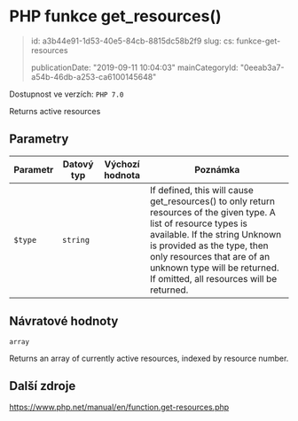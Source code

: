PHP funkce get_resources()
==========================

> id: a3b44e91-1d53-40e5-84cb-8815dc58b2f9
> slug:
> 	cs: funkce-get-resources
>
> publicationDate: "2019-09-11 10:04:03"
> mainCategoryId: "0eeab3a7-a54b-46db-a253-ca6100145648"

Dostupnost ve verzích: `PHP 7.0`

Returns active resources


Parametry
--------------

| Parametr | Datový typ | Výchozí hodnota | Poznámka |
|-----|-----|-----|-----|
| `$type` | `string` |  | If defined, this will cause get_resources() to only return resources of the given type. A list of resource types is available. If the string Unknown is provided as the type, then only resources that are of an unknown type will be returned. If omitted, all resources will be returned. |


Návratové hodnoty
----------------

`array`

Returns an array of currently active resources, indexed by resource number.

Další zdroje
------------

https://www.php.net/manual/en/function.get-resources.php
